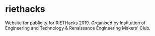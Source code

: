 # riethacks
Website for publicity for RIETHacks 2019. Organised by Institution of Engineering and Technology & Renaissance Engineering Makers' Club.
